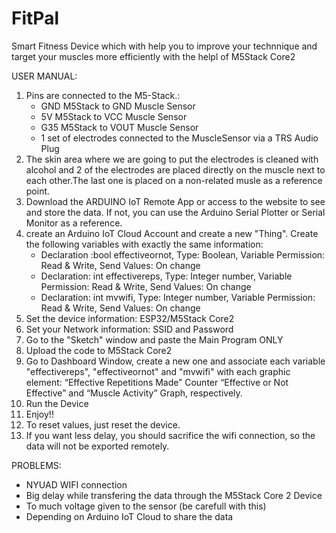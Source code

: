# FitPal
Smart Fitness Device which with help you to improve your technnique and target your muscles more efficiently with the helpl of M5Stack Core2

USER MANUAL:

1. Pins are connected to the M5-Stack.:
      - GND M5Stack to GND Muscle Sensor 
      - 5V M5Stack to VCC Muscle Sensor
      - G35 M5Stack to VOUT Muscle Sensor
      - 1 set of electrodes connected to the MuscleSensor via a TRS Audio Plug
2. The skin area where we are going to put the electrodes is cleaned with alcohol and 2 of the electrodes are placed directly on the muscle next to each other.The last one is placed on a non-related musle as a reference point.
3. Download the ARDUINO IoT Remote App or access to the website to see and store the data. If not, you can use the Arduino Serial Plotter or Serial Monitor as a reference.  
4. create an Arduino IoT Cloud Account and create a new "Thing". Create the following variables with exactly the same information:
      - Declaration :bool effectiveornot, Type: Boolean, Variable Permission: Read & Write, Send Values: On change
      - Declaration: int effectivereps, Type: Integer number, Variable Permission: Read & Write, Send Values: On change
      - Declaration: int mvwifi, Type: Integer number, Variable Permission: Read & Write, Send Values: On change
5. Set the device information: ESP32/M5Stack Core2
6. Set your Network information: SSID and Password
7. Go to the "Sketch" window and paste the Main Program ONLY
8. Upload the code to M5Stack Core2
9. Go to Dashboard Window, create a new one and associate each variable "effectivereps", "effectiveornot" and "mvwifi" with each graphic element: “Effective Repetitions Made” Counter “Effective or Not Effective”  and “Muscle Activity” Graph, respectively.
10. Run the Device
11. Enjoy!!
12. To reset values, just reset the device.
13. If you want less delay, you should sacrifice the wifi connection, so the data will not be exported remotely.

PROBLEMS:
- NYUAD WIFI connection
- Big delay while transfering the data through the M5Stack Core 2 Device
- To much voltage given to the sensor (be carefull with this)
- Depending on Arduino IoT Cloud to share the data
